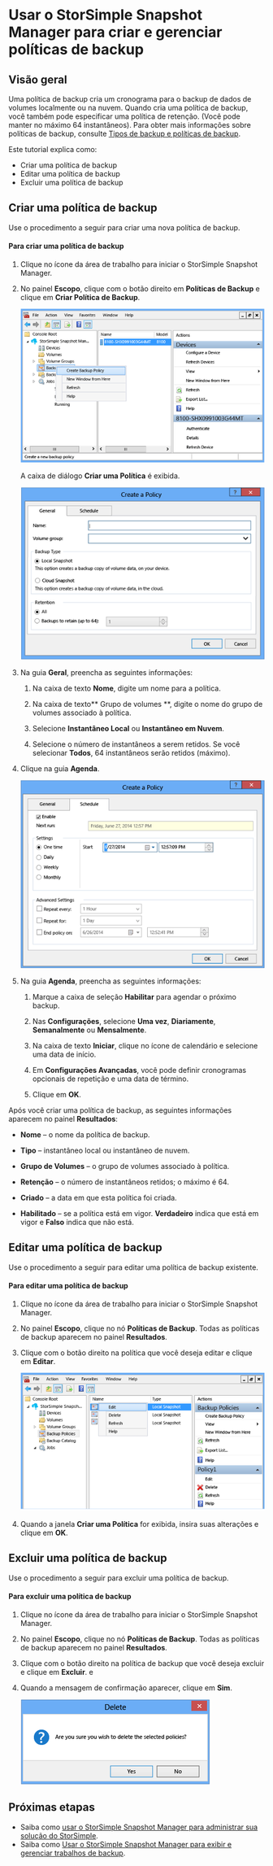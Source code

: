 <properties 
   pageTitle="Políticas de backup do StorSimple Snapshot Manager | Microsoft Azure"
   description="Descreve como usar o snap-in StorSimple Snapshot Manager MMC para criar e gerenciar as políticas de backup que controlam os backups agendados."
   services="storsimple"
   documentationCenter="NA"
   authors="SharS"
   manager="carolz"
   editor="" />
<tags 
   ms.service="storsimple"
   ms.devlang="NA"
   ms.topic="article"
   ms.tgt_pltfrm="NA"
   ms.workload="TBD"
   ms.date="09/15/2015"
   ms.author="v-sharos" />

# Usar o StorSimple Snapshot Manager para criar e gerenciar políticas de backup

## Visão geral

Uma política de backup cria um cronograma para o backup de dados de volumes localmente ou na nuvem. Quando cria uma política de backup, você também pode especificar uma política de retenção. (Você pode manter no máximo 64 instantâneos). Para obter mais informações sobre políticas de backup, consulte [Tipos de backup e políticas de backup](storsimple-what-is-snapshot-manager.md#backup-types-and-backup-policies).

Este tutorial explica como:

- Criar uma política de backup 
- Editar uma política de backup 
- Excluir uma política de backup 

## Criar uma política de backup

Use o procedimento a seguir para criar uma nova política de backup.

#### Para criar uma política de backup

1. Clique no ícone da área de trabalho para iniciar o StorSimple Snapshot Manager.

2. No painel **Escopo**, clique com o botão direito em **Políticas de Backup** e clique em **Criar Política de Backup**.

    ![Criar uma política de backup](./media/storsimple-snapshot-manager-manage-backup-policies/HCS_SSM_Create_BU_policy.png)

    A caixa de diálogo **Criar uma Política** é exibida.

    ![Criar uma Política - guia Geral](./media/storsimple-snapshot-manager-manage-backup-policies/HCS_SSM_Create_policy_general.png)

3. Na guia **Geral**, preencha as seguintes informações:

   1. Na caixa de texto **Nome**, digite um nome para a política.

   2. Na caixa de texto** Grupo de volumes **, digite o nome do grupo de volumes associado à política.

   3. Selecione **Instantâneo Local** ou **Instantâneo em Nuvem**.

   4. Selecione o número de instantâneos a serem retidos. Se você selecionar **Todos**, 64 instantâneos serão retidos (máximo).

4. Clique na guia **Agenda**.

    ![Criar uma política - guia Agenda](./media/storsimple-snapshot-manager-manage-backup-policies/HCS_SSM_Create_policy_schedule.png)

5. Na guia **Agenda**, preencha as seguintes informações:

   1. Marque a caixa de seleção **Habilitar** para agendar o próximo backup.

   2. Nas **Configurações**, selecione **Uma vez**, **Diariamente**, **Semanalmente** ou **Mensalmente**.

   3. Na caixa de texto **Iniciar**, clique no ícone de calendário e selecione uma data de início.

   4. Em **Configurações Avançadas**, você pode definir cronogramas opcionais de repetição e uma data de término.

   5. Clique em **OK**.

Após você criar uma política de backup, as seguintes informações aparecem no painel **Resultados**:

- **Nome** – o nome da política de backup.

- **Tipo** – instantâneo local ou instantâneo de nuvem.

- **Grupo de Volumes** – o grupo de volumes associado à política.

- **Retenção** – o número de instantâneos retidos; o máximo é 64.

- **Criado** – a data em que esta política foi criada.

- **Habilitado** – se a política está em vigor. **Verdadeiro** indica que está em vigor e **Falso** indica que não está.

## Editar uma política de backup

Use o procedimento a seguir para editar uma política de backup existente.

#### Para editar uma política de backup

1. Clique no ícone da área de trabalho para iniciar o StorSimple Snapshot Manager. 

2. No painel **Escopo**, clique no nó **Políticas de Backup**. Todas as políticas de backup aparecem no painel **Resultados**.

3. Clique com o botão direito na política que você deseja editar e clique em **Editar**.

    ![Editar uma política de backup](./media/storsimple-snapshot-manager-manage-backup-policies/HCS_SSM_Edit_BU_policy.png)

4. Quando a janela **Criar uma Política** for exibida, insira suas alterações e clique em **OK**.

## Excluir uma política de backup

Use o procedimento a seguir para excluir uma política de backup.

#### Para excluir uma política de backup

1. Clique no ícone da área de trabalho para iniciar o StorSimple Snapshot Manager. 

2. No painel **Escopo**, clique no nó **Políticas de Backup**. Todas as políticas de backup aparecem no painel **Resultados**.

3. Clique com o botão direito na política de backup que você deseja excluir e clique em **Excluir**. e
4. Quando a mensagem de confirmação aparecer, clique em **Sim**.

    ![Excluir confirmação da política de backup](./media/storsimple-snapshot-manager-manage-backup-policies/HCS_SSM_Delete_BU_policy.png)

## Próximas etapas

- Saiba como [usar o StorSimple Snapshot Manager para administrar sua solução do StorSimple](storsimple-snapshot-manager-admin.md).
- Saiba como [Usar o StorSimple Snapshot Manager para exibir e gerenciar trabalhos de backup](storsimple-snapshot-manager-manage-backup-jobs.md).

<!---HONumber=Sept15_HO3-->
